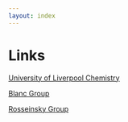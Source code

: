 ```yaml
---
layout: index
---
```

# Links

[University of Liverpool Chemistry](https://www.liverpool.ac.uk/chemistry/)

[Blanc Group](http://pcwww.liv.ac.uk/~fblanc/WebsiteLiverpool/Home.html)

[Rosseinsky Group](https://www.liverpool.ac.uk/chemistry/research/rosseinsky-group/)